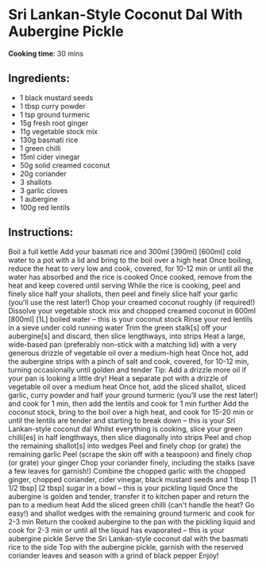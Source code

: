 # Sri Lankan-Style Coconut Dal With Aubergine Pickle

**Cooking time**: 30 mins

## Ingredients:

- 1 black mustard seeds
- 1 tbsp curry powder
- 1 tsp ground turmeric
- 15g fresh root ginger
- 11g vegetable stock mix
- 130g basmati rice
- 1 green chilli
- 15ml cider vinegar
- 50g solid creamed coconut
- 20g coriander
- 3 shallots
- 3 garlic cloves
- 1 aubergine
- 100g red lentils

## Instructions:

Boil a full kettle
Add your basmati rice and 300ml [390ml] [600ml] cold water to a pot with a lid and bring to the boil over a high heat
Once boiling, reduce the heat to very low and cook, covered, for 10-12 min or until all the water has absorbed and the rice is cooked
Once cooked, remove from the heat and keep covered until serving
While the rice is cooking, peel and finely slice half your shallots, then peel and finely slice half your garlic (you'll use the rest later!)
Chop your creamed coconut roughly (if required!)
Dissolve your vegetable stock mix and chopped creamed coconut in 600ml [800ml] [1L] boiled water – this is your coconut stock
Rinse your red lentils in a sieve under cold running water
Trim the green stalk[s] off your aubergine[s] and discard, then slice lengthways, into strips
Heat a large, wide-based pan (preferably non-stick with a matching lid) with a very generous drizzle of vegetable oil over a medium-high heat
Once hot, add the aubergine strips with a pinch of salt and cook, covered, for 10-12 min, turning occasionally until golden and tender
Tip: Add a drizzle more oil if your pan is looking a little dry!
Heat a separate pot with a drizzle of vegetable oil over a medium heat
Once hot, add the sliced shallot, sliced garlic, curry powder and half your ground turmeric (you’ll use the rest later!) and cook for 1 min, then add the lentils and cook for 1 min further
Add the coconut stock, bring to the boil over a high heat, and cook for 15-20 min or until the lentils are tender and starting to break down – this is your Sri Lankan-style coconut dal
Whilst everything is cooking, slice your green chilli[es] in half lengthways, then slice diagonally into strips
Peel and chop the remaining shallot[s] into wedges
Peel and finely chop (or grate) the remaining garlic
Peel (scrape the skin off with a teaspoon) and finely chop (or grate) your ginger
Chop your coriander finely, including the stalks (save a few leaves for garnish!)
Combine the chopped garlic with the chopped ginger, chopped coriander, cider vinegar, black mustard seeds and 1 tbsp [1 1/2 tbsp] [2 tbsp] sugar in a bowl – this is your pickling liquid
Once the aubergine is golden and tender, transfer it to kitchen paper and return the pan to a medium heat
Add the sliced green chilli (can't handle the heat? Go easy!) and shallot wedges with the remaining ground turmeric and cook for 2-3 min
Return the cooked aubergine to the pan with the pickling liquid and cook for 2-3 min or until all the liquid has evaporated – this is your aubergine pickle
Serve the Sri Lankan-style coconut dal with the basmati rice to the side
Top with the aubergine pickle, garnish with the reserved coriander leaves and season with a grind of black pepper
Enjoy!
